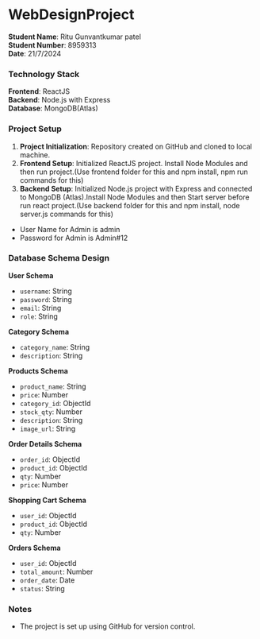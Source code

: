 # WebDesignProject

**Student Name**: Ritu Gunvantkumar patel  
**Student Number**: 8959313  
**Date**: 21/7/2024

### Technology Stack

**Frontend**: ReactJS  
**Backend**: Node.js with Express  
**Database**: MongoDB(Atlas)

### Project Setup

1. **Project Initialization**: Repository created on GitHub and cloned to local machine.
2. **Frontend Setup**: Initialized ReactJS project. Install Node Modules and then run project.(Use frontend folder for this and npm install, npm run commands for this)
3. **Backend Setup**: Initialized Node.js project with Express and connected to MongoDB (Atlas).Install Node Modules and then Start server before run react project.(Use backend folder for this and npm install, node server.js commands for this)

- User Name for Admin is admin
- Password for Admin is Admin#12

### Database Schema Design

**User Schema**

- `username`: String
- `password`: String
- `email`: String
- `role`: String

**Category Schema**

- `category_name`: String
- `description`: String

**Products Schema**

- `product_name`: String
- `price`: Number
- `category_id`: ObjectId
- `stock_qty`: Number
- `description`: String
- `image_url`: String

**Order Details Schema**

- `order_id`: ObjectId
- `product_id`: ObjectId
- `qty`: Number
- `price`: Number

**Shopping Cart Schema**

- `user_id`: ObjectId
- `product_id`: ObjectId
- `qty`: Number

**Orders Schema**

- `user_id`: ObjectId
- `total_amount`: Number
- `order_date`: Date
- `status`: String

### Notes

- The project is set up using GitHub for version control.